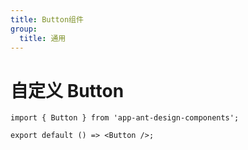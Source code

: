 ```yaml
---
title: Button组件
group:
  title: 通用
---
```


# 自定义 Button

```tsx
import { Button } from 'app-ant-design-components';

export default () => <Button />;
```

<code src="./demo/index.tsx" />

<API></API>
